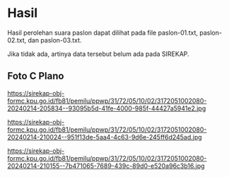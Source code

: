 # Hasil

Hasil perolehan suara paslon dapat dilihat pada file paslon-01.txt, paslon-02.txt, dan paslon-03.txt.

Jika tidak ada, artinya data tersebut belum ada pada SIREKAP.

## Foto C Plano

https://sirekap-obj-formc.kpu.go.id/fb81/pemilu/ppwp/31/72/05/10/02/3172051002080-20240214-205834--93095b5d-41fe-4000-985f-44427a5941e2.jpg

https://sirekap-obj-formc.kpu.go.id/fb81/pemilu/ppwp/31/72/05/10/02/3172051002080-20240214-210024--951f13de-5aa4-4c63-9d6e-245ff6d245ad.jpg

https://sirekap-obj-formc.kpu.go.id/fb81/pemilu/ppwp/31/72/05/10/02/3172051002080-20240214-210155--7b471065-7689-439c-89d0-e520a96c3b16.jpg
